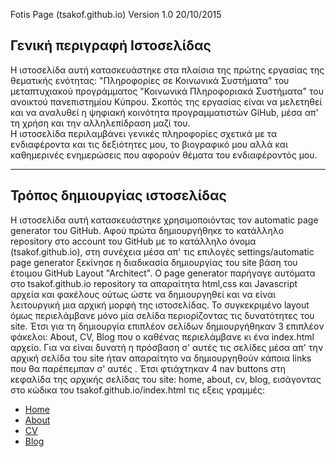 Fotis Page (tsakof.github.io) Version 1.0 20/10/2015

Γενική περιγραφή Ιστοσελίδας
-----------------------------------

Η ιστοσελίδα αυτή κατασκευάστηκε στα πλαίσια της πρώτης εργασίας της θεματικής ενότητας:
"Πληροφορίες σε Κοινωνικά Συστήματα" του μεταπτυχιακού προγράμματος "Κοινωνικά Πληροφοριακά Συστήματα" του ανοικτού πανεπιστημίου Κύπρου.
Σκοπός της εργασίας είναι να μελετηθεί και να αναλυθεί η ψηφιακή κοινότητα προγραμματιστών GiHub, μέσα απ' τη χρήση και την αλληλεπίδραση μαζί του.  
Η ιστοσελίδα περιλαμβάνει γενικές πληροφορίες σχετικά με τα ενδιαφέροντα και τις δεξιότητες μου, το βιογραφικό μου αλλά 
και καθημερινές ενημερώσεις που αφορούν θέματα του ενδιαφέροντός μου.

------------------------------------

Τρόπος δημιουργίας ιστοσελίδας
------------------------------------

Η ιστοσελίδα αυτή κατασκευάστηκε χρησιμοποιόντας τον automatic page generator του GitHub. 
Αφού πρώτα δημιουργήθηκε το κατάλληλο repository στο account του GitHub με το κατάλληλο όνομα (tsakof.github.io),
στη συνέχεια μέσα απ' τις επιλογές settings/automatic page generator ξεκίνησε η διαδικασία δημιουργίας του site βάση του έτοιμου GitHub Layout "Architect".
Ο page generator παρήγαγε αυτόματα στο tsakof.github.io repository τα απαραίτητα html,css και Javascript αρχεία και φακέλους ούτως ώστε να δημιουργηθεί και να είναι λειτουργική μια αρχική μορφή της ιστοσελίδας.
Το συγκεκριμένο layout όμως περιελάμβανε μόνο μία σελίδα περιορίζοντας τις δυνατότητες του site.
Έτσι για τη δημιουργία επιπλέον σελίδων δημιουργήθηκαν 3 επιπλέον φάκελοι: About, CV, Blog που ο καθένας περιελάμβανε κι ένα index.html αρχείο.
Για να είναι δυνατή η πρόσβαση σ' αυτές τις σελίδες μέσα απ' την αρχική σελίδα του site ήταν απαραίτητο να δημιουργηθούν κάποια links που θα παρέπεμπαν σ' αυτές .
Έτσι φτιάχτηκαν 4 nav buttons στη κεφαλίδα της αρχικής σελίδας του site: home, about, cv, blog, εισάγοντας στο κώδικα του tsakof.github.io/index.html τις εξεις γραμμές:
                <nav>
	    		<ul>
	        		<li><a href="/">Home</a></li>
		        	<li><a href="/about">About</a></li>
	        		<li><a href="/CV">CV</a></li>
	        		<li><a href="/blog">Blog</a></li>
	    		</ul>
		</nav>









